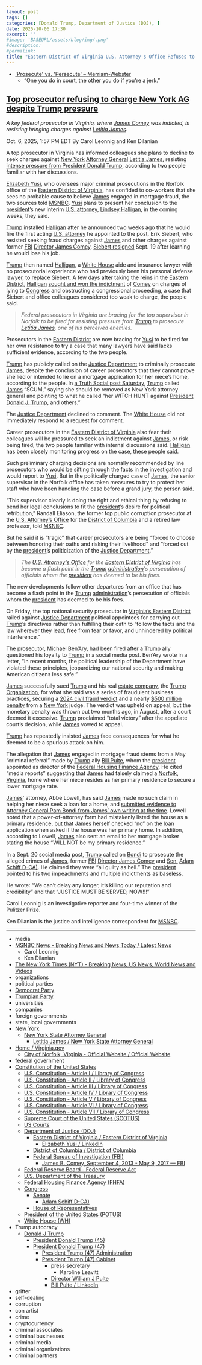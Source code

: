 ```yaml
---
layout: post
tags: []
categories: [Donald Trump, Department of Justice (DOJ), ]
date: 2025-10-06 17:30
excerpt: ''
#image: 'BASEURL/assets/blog/img/.png'
#description:
#permalink:
title: "Eastern District of Virginia U.S. Attorney's Office Refuses to Indict New York Attorney General Letitia James for Mortgage Fraud"
---
```


- ['Prosecute' vs. 'Persecute' – Merriam-Webster](https://www.merriam-webster.com/grammar/prosecuted-vs-persecuted-usage)
    - “One you do in court, the other you do if you're a jerk.”

## [Top prosecutor refusing to charge New York AG despite Trump pressure](https://www.msnbc.com/msnbc/news/top-prosecutor-trump-pressure-charge-new-york-ag-rcna235922)

*A key federal prosecutor in Virginia, where [James Comey](https://www.fbi.gov/history/directors/james-b-comey/) was indicted, is resisting bringing charges against [Letitia James](https://ag.ny.gov/about/meet-letitia-james).*

Oct. 6, 2025, 1:57 PM EDT
By Carol Leonnig and Ken Dilanian

A top prosecutor in Virginia has informed colleagues she plans to decline to seek charges against [New York](https://www.ny.gov/) [Attorney General](https://ag.ny.gov/) [Letitia James](https://ag.ny.gov/about/meet-letitia-james), resisting [intense pressure from President Donald Trump](https://www.msnbc.com/opinion/msnbc-opinion/donald-trump-letitia-james-subpoenas-rcna224310), according to two people familiar with her discussions.

[Elizabeth Yusi](https://www.linkedin.com/in/elizabeth-yusi-198025a3/), who oversees major criminal prosecutions in the Norfolk office of the [Eastern District of Virginia](https://www.justice.gov/usao-edva/), has confided to co-workers that she sees no probable cause to believe [James](https://ag.ny.gov/about/meet-letitia-james) engaged in mortgage fraud, the two sources told [MSNBC](https://www.msnbc.com/). [Yusi](https://www.linkedin.com/in/elizabeth-yusi-198025a3/) plans to present her conclusion to the [president](https://www.whitehouse.gov/)’s new interim [U.S. attorney](https://www.justice.gov/), [Lindsey Halligan](https://www.justice.gov/usao-edva/), in the coming weeks, they said.

[Trump](https://www.donaldjtrump.com/) installed [Halligan](https://www.justice.gov/usao-edva/) after he announced two weeks ago that he would fire the first acting [U.S. attorney](https://www.justice.gov/) he appointed to the post, Erik Siebert, who resisted seeking fraud charges against [James](https://ag.ny.gov/about/meet-letitia-james) and other charges against former [FBI](https://www.fbi.gov/) [Director James Comey](https://www.fbi.gov/history/directors/james-b-comey/). [Siebert resigned](https://www.msnbc.com/msnbc/watch/breaking-u-s-attorney-to-resign-amid-pressure-from-trump-admin-to-indict-new-york-ag-james-247982661865) Sept. 19 after learning he would lose his job.

[Trump](https://www.donaldjtrump.com/) then named [Halligan](https://www.justice.gov/usao-edva/), a [White House](https://www.whitehouse.gov/) aide and insurance lawyer with no prosecutorial experience who had previously been his personal defense lawyer, to replace Siebert. A few days after taking the reins in the [Eastern District](https://www.justice.gov/usao-edva/), [Halligan](https://www.justice.gov/usao-edva/) [sought and won the indictment](https://www.msnbc.com/msnbc/news/james-comey-indictment-congress-fbi-director-rcna233691) of [Comey](https://www.fbi.gov/history/directors/james-b-comey/) on charges of lying to [Congress](https://www.congress.gov/) and obstructing a congressional proceeding, a case that Siebert and office colleagues considered too weak to charge, the people said.

> *Federal prosecutors in Virginia are bracing for the top supervisor in Norfolk to be fired for resisting pressure from [Trump](https://www.donaldjtrump.com/) to prosecute [Letitia James](https://ag.ny.gov/about/meet-letitia-james), one of his perceived enemies.*

Prosecutors in the [Eastern District](https://www.justice.gov/usao-edva/) are now bracing for [Yusi](https://www.linkedin.com/in/elizabeth-yusi-198025a3/) to be fired for her own resistance to try a case that many lawyers have said lacks sufficient evidence, according to the two people.

[Trump](https://www.donaldjtrump.com/) has publicly called on the [Justice Department](https://www.justice.gov/) to criminally prosecute [James](https://ag.ny.gov/about/meet-letitia-james), despite the conclusion of career prosecutors that they cannot prove she lied or intended to lie on a mortgage application for her niece’s home, according to the people. In [a Truth Social post Saturday](https://truthsocial.com/@realDonaldTrump](https://www.donaldjtrump.com/)/posts/115317676598981431), [Trump](https://www.donaldjtrump.com/) called [James](https://ag.ny.gov/about/meet-letitia-james) “SCUM,” saying she should be removed as New York attorney general and pointing to what he called “her WITCH HUNT against [President](https://www.whitehouse.gov/) [Donald J. Trump](https://www.donaldjtrump.com/), and others.”

The [Justice Department](https://www.justice.gov/) declined to comment. The [White House](https://www.whitehouse.gov/) did not immediately respond to a request for comment.

Career prosecutors in the [Eastern District of Virginia](https://www.justice.gov/usao-edva/) also fear their colleagues will be pressured to seek an indictment against [James](https://ag.ny.gov/about/meet-letitia-james), or risk being fired, the two people familiar with internal discussions said. [Halligan](https://www.justice.gov/usao-edva/) has been closely monitoring progress on the case, these people said.

Such preliminary charging decisions are normally recommended by line prosecutors who would be sifting through the facts in the investigation and would report to [Yusi](https://www.linkedin.com/in/elizabeth-yusi-198025a3/). But in the politically charged case of [James](https://ag.ny.gov/about/meet-letitia-james), the senior supervisor in the Norfolk office has taken measures to try to protect her staff who have been handling the case before a grand jury, the person said.

“This supervisor clearly is doing the right and ethical thing by refusing to bend her legal conclusions to fit the [president](https://www.whitehouse.gov/)’s desire for political retribution,” Randall Eliason, the former top public corruption prosecutor at the [U.S. Attorney’s Office](https://www.justice.gov/) for the [District of Columbia](https://www.justice.gov/usao-dc) and a retired law professor, told [MSNBC](https://www.msnbc.com/).

But he said it is “tragic” that career prosecutors are being “forced to choose between honoring their oaths and risking their livelihood” and “forced out by the [president](https://www.whitehouse.gov/)’s politicization of the [Justice Department](https://www.justice.gov/).”

> *The [U.S. Attorney's Office](https://www.justice.gov/) for the [Eastern District of Virginia](https://www.justice.gov/usao-edva/) has become a flash point in the [Trump](https://www.donaldjtrump.com/) [administration](https://www.whitehouse.gov/administration/)'s persecution of officials whom the [president](https://www.whitehouse.gov/) has deemed to be his foes.*

The new developments follow other departures from an office that has become a flash point in the [Trump](https://www.donaldjtrump.com/) [administration](https://www.whitehouse.gov/administration/)’s persecution of officials whom the [president](https://www.whitehouse.gov/) has deemed to be his foes.

On Friday, the top national security prosecutor in [Virginia’s Eastern District](https://www.justice.gov/usao-edva/) railed against [Justice Department](https://www.justice.gov/) political appointees for carrying out [Trump](https://www.donaldjtrump.com/)’s directives rather than fulfilling their oath to “follow the facts and the law wherever they lead, free from fear or favor, and unhindered by political interference.”

The prosecutor, Michael Ben’Ary, had been fired after a [Trump](https://www.donaldjtrump.com/) ally questioned his loyalty to [Trump](https://www.donaldjtrump.com/) in a social media post. Ben’Ary wrote in a letter, “In recent months, the political leadership of the Department have violated these principles, jeopardizing our national security and making American citizens less safe.”

[James](https://ag.ny.gov/about/meet-letitia-james) successfully sued [Trump](https://www.donaldjtrump.com/) and his real [estate company](https://www.trump.com/), the [Trump Organization](https://www.trump.com/), for what she said was a series of fraudulent business practices, securing a [2024 civil fraud verdict](https://ag.ny.gov/press-release/2024/attorney-general-james-wins-landmark-victory-case-against-donald-trump) and a nearly [\$500 million penalty](https://ag.ny.gov/press-release/2024/attorney-general-james-wins-landmark-victory-case-against-donald-trump) from a [New York](https;//www.ny.gov/) judge. The verdict was upheld on appeal, but the monetary penalty was thrown out two months ago, in August, after a court deemed it excessive. [Trump](https://www.donaldjtrump.com/) proclaimed “total victory” after the appellate court’s decision, while [James](https://ag.ny.gov/about/meet-letitia-james) vowed to appeal.

[Trump](https://www.donaldjtrump.com/) has repeatedly insisted [James](https://ag.ny.gov/about/meet-letitia-james) face consequences for what he deemed to be a spurious attack on him.

The allegation that [James](https://ag.ny.gov/about/meet-letitia-james) engaged in mortgage fraud stems from a May “criminal referral” made by [Trump](https://www.donaldjtrump.com/) ally [Bill Pulte](https://www.fhfa.gov/about/leadership/william-j-pulte), whom the [president](https://www.whitehouse.gov/) appointed as director of the [Federal Housing Finance Agency](https://www.fhfa.gov=). He cited “media reports” suggesting that [James](https://ag.ny.gov/about/meet-letitia-james) had falsely claimed a [Norfolk](https://www.norfolk.gov/), [Virginia](https://www.virginia.gov/), home where her niece resides as her primary residence to secure a lower mortgage rate.

[James](https://ag.ny.gov/about/meet-letitia-james)’ attorney, Abbe Lowell, has said [James](https://ag.ny.gov/about/meet-letitia-james) made no such claim in helping her niece seek a loan for a home, and [submitted evidence to Attorney General Pam Bondi from James’ own writing at the time](https://www.nytimes.com/interactive/2025/04/24/us/nyag-james-letter-to-ag-bondi.html). Lowell noted that a power-of-attorney form had mistakenly listed the house as a primary residence, but that [James](https://ag.ny.gov/about/meet-letitia-james) herself checked “no” on the loan application when asked if the house was her primary home. In addition, according to Lowell, [James](https://ag.ny.gov/about/meet-letitia-james) also sent an email to her mortgage broker stating the house “WILL NOT be my primary residence.”

In a Sept. 20 social media post, [Trump](https://www.donaldjtrump.com/) called on [Bondi](https://www.justice.gov/ag/staff-profile/meet-attorney-general/) to prosecute the alleged crimes of [James](https://ag.ny.gov/about/meet-letitia-james), former [FBI](https://www.fbi.gov/) [Director James Comey](https://www.fbi.gov/history/directors/james-b-comey/) and [Sen.](https://www.senate.gov/) [Adam Schiff D-CA)](https://www.schiff.senate.gov/). He claimed they were “all guilty as hell.” The [president](https://www.whitehouse.gov/) pointed to his two impeachments and multiple indictments as baseless.

He wrote: “We can’t delay any longer, it’s killing our reputation and credibility” and that “JUSTICE MUST BE SERVED, NOW!!!”

Carol Leonnig is an investigative reporter and four-time winner of the Pulitzer Prize.

Ken Dilanian is the justice and intelligence correspondent for [MSNBC](https://www.msnbc.com/).

----
- media
- [MSNBC News - Breaking News and News Today / Latest News](https://www.msnbc.com/)
    - Carol Leonnig
    - Ken Dilanian
- [The New York Times (NYT) - Breaking News, US News, World News and Videos](https://www.nytimes.com/)
- organizations
- political parties
- [Democrat Party](https://www.democrats.org/)
- [Trumpian Party](https://www.gop.com/)
- universities
- companies
- foreign governments
- state, local governments 
- [New York](https://www.ny.gov/)
    - [New York State Attorney General](https://ag.ny.gov/)
        - [Letitia James / New York State Attorney General](https://ag.ny.gov/about/meet-letitia-james)
- [Home / Virginia.gov](https://www.virginia.gov/)
    - [City of Norfolk, Virginia - Official Website / Official Website](https://www.norfolk.gov/)
- federal government
- [Constitution of the United States](https://constitution.congress.gov/constitution/)
    - [U.S. Constitution - Article I / Library of Congress](https://constitution.congress.gov/constitution/article-1/)
    - [U.S. Constitution - Article II / Library of Congress](https://constitution.congress.gov/constitution/article-2/)
    - [U.S. Constitution - Article III / Library of Congress](https://constitution.congress.gov/constitution/article-3/)
    - [U.S. Constitution - Article IV / Library of Congress](https://constitution.congress.gov/constitution/article-4/)
    - [U.S. Constitution - Article V / Library of Congress](https://constitution.congress.gov/constitution/article-5/)
    - [U.S. Constitution - Article VI / Library of Congress](https://constitution.congress.gov/constitution/article-6/)
    - [U.S. Constitution - Article VII / Library of Congress](https://constitution.congress.gov/constitution/article-7/)
    - [Supreme Court of the United States (SCOTUS)](https://www.supremecourt.gov/)
    - [US Courts](https://www.uscourts.gov/)
    - [Department of Justice (DOJ)](https://www.justice.gov/)
        - [Eastern District of Virginia / Eastern District of Virginia](https://www.justice.gov/usao-edva)
            - [Elizabeth Yusi / LinkedIn](https://www.linkedin.com/in/elizabeth-yusi-198025a3/)
        - [District of Columbia / District of Columbia](https://www.justice.gov/usao-dc)
        - [Federal Bureau of Investigation (FBI)](https://www.fbi.gov/)
            - [James B. Comey, September 4, 2013 - May 9, 2017 — FBI](https://www.fbi.gov/history/directors/james-b-comey)
    - [Federal Reserve Board - Federal Reserve Act](https://www.federalreserve.gov/aboutthefed/fract.htm)
    - [U.S. Department of the Treasury](https://home.treasury.gov/)
    - [Federal Housing Finance Agency (FHFA)](https://www.fhfa.gov=)
    - [Congress](https://www.congress.gov/)
        - [Senate](https://www.senate.gov/)
            - [Adam Schiff D-CA)](https://www.schiff.senate.gov/)
        - [House of Representatives](https://www.house.gov/)
     - [President of the United States (POTUS)](https://www.whitehouse.gov/)
    - [White House (WH)](https://www.whitehouse.gov/)
- Trump autocracy
    - [Donald J Trump](https://www.donaldjtrump.com/)
        - [President Donald Trump (45)](https://trumpwhitehouse.archives.gov/)
        - [President Donald Trump (47)](https://www.whitehouse.gov/administration/donald-j-trump/)
            - [President Trump (47) Administration](https://www.whitehouse.gov/administration/)
            - [President Trump (47) Cabinet](https://www.whitehouse.gov/administration/the-cabinet/)
                - press secretary
                    - Karoline Leavitt
                - [Director William J Pulte](https://www.fhfa.gov/about/leadership/william-j-pulte)
                - [Bill Pulte / LinkedIn](https://www.linkedin.com/in/pulte/)
- grifter
- self-dealing
- corruption
- con artist
- crime
- cryptocurrency
- criminal associates
- criminal businesses
- criminal media
- criminal organizations
- criminal partners